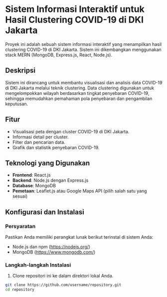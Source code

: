 # Sistem Informasi Interaktif untuk Hasil Clustering COVID-19 di DKI Jakarta

Proyek ini adalah sebuah sistem informasi interaktif yang menampilkan hasil clustering COVID-19 di DKI Jakarta. Sistem ini dikembangkan menggunakan stack MERN (MongoDB, Express.js, React, Node.js).

## Deskripsi

Sistem ini dirancang untuk membantu visualisasi dan analisis data COVID-19 di DKI Jakarta melalui teknik clustering. Data clustering digunakan untuk mengelompokkan wilayah berdasarkan tingkat penyebaran COVID-19, sehingga memudahkan pemahaman pola penyebaran dan pengambilan keputusan.

## Fitur

- Visualisasi peta dengan cluster COVID-19 di DKI Jakarta.
- Informasi detail per cluster.
- Filter dan pencarian data.
- Grafik dan statistik penyebaran COVID-19.

## Teknologi yang Digunakan

- **Frontend**: React.js
- **Backend**: Node.js dengan Express.js
- **Database**: MongoDB
- **Pemetaan**: Leaflet.js atau Google Maps API (pilih salah satu yang sesuai)

## Konfigurasi dan Instalasi

### Persyaratan

Pastikan Anda memiliki perangkat lunak berikut terinstal di sistem Anda:

- Node.js dan npm (https://nodejs.org/)
- MongoDB (https://www.mongodb.com/)

### Langkah-langkah Instalasi

1. Clone repositori ini ke dalam direktori lokal Anda.

```sh
git clone https://github.com/username/repository.git
cd repository
